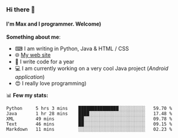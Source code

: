### Hi there 👋
#### I'm Max and I programmer. Welcome)

**Something about me**:
- ⌨ I am writing in Python, Java & HTML / CSS
- 🌐 [My web site](https://merive.herokuapp.com/)
- 🎈 I write code for a year
- 💻 I am currently working on a very cool Java project (*Android application*)
- 😍 I really love programming)

📊 **Few my stats:**
<!--START_SECTION:waka-->
```text
Python     5 hrs 3 mins    ███████████████░░░░░░░░░░   59.70 % 
Java       1 hr 28 mins    ████░░░░░░░░░░░░░░░░░░░░░   17.48 % 
XML        49 mins         ██░░░░░░░░░░░░░░░░░░░░░░░   09.78 % 
Text       46 mins         ██░░░░░░░░░░░░░░░░░░░░░░░   09.15 % 
Markdown   11 mins         ░░░░░░░░░░░░░░░░░░░░░░░░░   02.23 %
```
<!--END_SECTION:waka-->
